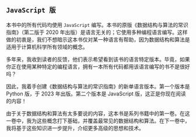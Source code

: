 ## `JavaScript 版`

本书中的所有代码均使用 `JavaScript` 编写。本书的原版《数据结构与算法的常识指南》（第二版于 2020 年出版）是语言无关的；它使用多种编程语言编写。这样做的初衷是，我们不想暗示这本书仅对某一种语言有帮助，因为数据结构和算法是适用于计算机科学所有领域的概念。

多年来，我收到读者的反馈，他们表示希望看到该书的语言特定版本。毕竟，如果你正在使用某种特定的编程语言，拥有一本所有代码都用该语言编写的书不是很好吗？

因此，我着手创建《数据结构与算法的常识指南》的新单语言版本。第一个版本是 Python 版，于 2023 年出版。第二个版本是 JavaScript 版，这正是你现在阅读的内容！

由于关于数据结构和算法有太多要说的内容，这本书是系列书籍中的第一卷。在这一卷中，我为这些概念打下基础，并覆盖最常见的数据结构和算法。在下一卷中，我将基于这些知识进一步提升，介绍更多高级的思想和技术。
